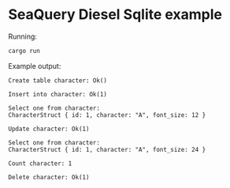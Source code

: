 # SeaQuery Diesel Sqlite example

Running:

```sh
cargo run
```

Example output:

```
Create table character: Ok()

Insert into character: Ok(1)

Select one from character:
CharacterStruct { id: 1, character: "A", font_size: 12 }

Update character: Ok(1)

Select one from character:
CharacterStruct { id: 1, character: "A", font_size: 24 }

Count character: 1

Delete character: Ok(1)
```
